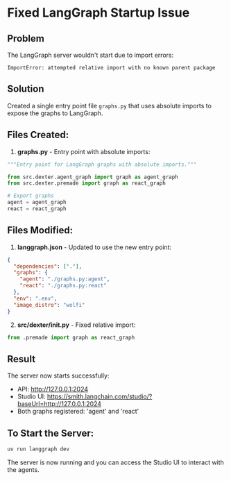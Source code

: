 # Fixed LangGraph Startup Issue

## Problem
The LangGraph server wouldn't start due to import errors:
```
ImportError: attempted relative import with no known parent package
```

## Solution
Created a single entry point file `graphs.py` that uses absolute imports to expose the graphs to LangGraph.

## Files Created:
1. **graphs.py** - Entry point with absolute imports:
```python
"""Entry point for LangGraph graphs with absolute imports."""

from src.dexter.agent_graph import graph as agent_graph
from src.dexter.premade import graph as react_graph

# Export graphs
agent = agent_graph
react = react_graph
```

## Files Modified:
1. **langgraph.json** - Updated to use the new entry point:
```json
{
  "dependencies": ["."],
  "graphs": {
    "agent": "./graphs.py:agent",
    "react": "./graphs.py:react"
  },
  "env": ".env",
  "image_distro": "wolfi"
}
```

2. **src/dexter/__init__.py** - Fixed relative import:
```python
from .premade import graph as react_graph
```

## Result
The server now starts successfully:
- API: http://127.0.0.1:2024
- Studio UI: https://smith.langchain.com/studio/?baseUrl=http://127.0.0.1:2024
- Both graphs registered: 'agent' and 'react'

## To Start the Server:
```bash
uv run langgraph dev
```

The server is now running and you can access the Studio UI to interact with the agents.